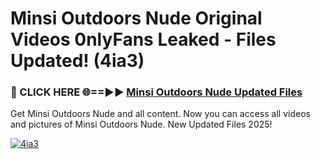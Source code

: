 # Minsi Outdoors Nude Original Videos 0nlyFans Leaked - Files Updated! (4ia3)

<h3>🔴 CLICK HERE 🌐==►► <a href="https://tinyurl.com/5h6xmrr3" rel="nofollow">Minsi Outdoors Nude Updated Files</a></h3>

Get Minsi Outdoors Nude and all content. Now you can access all videos and pictures of Minsi Outdoors Nude. New Updated Files 2025!

[![4ia3](https://i.imgur.com/KVD873Z.gif)](https://tinyurl.com/5h6xmrr3)
